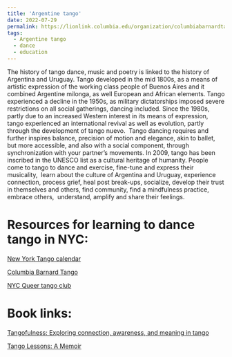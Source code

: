 ```yaml
---
title: 'Argentine tango'
date: 2022-07-29
permalink: https://lionlink.columbia.edu/organization/columbiabarnardtango
tags:
  - Argentine tango
  - dance
  - education
---
```


The history of tango dance, music and poetry is linked to the history of Argentina and Uruguay. Tango developed in the mid 1800s, as a means of artistic expression of the working class people of Buenos Aires and it combined Argentine milonga, as well European and African elements. Tango experienced a decline in the 1950s, as military dictatorships imposed severe restrictions on all social gatherings, dancing included. Since the 1980s, partly due to an increased Western interest in its means of expression, tango experienced an international revival as well as evolution, partly through the development of tango nuevo.  Tango dancing requires and further inspires balance, precision of motion and elegance, akin to ballet, but more accessible, and also with a social component, through synchronization with your partner’s movements. In 2009, tango has been inscribed in the UNESCO list as a cultural heritage of humanity. People come to tango to dance and exercise, fine-tune and express their musicality,  learn about the culture of Argentina and Uruguay, experience connection, process grief, heal post break-ups, socialize, develop their trust in themselves and others, find community, find a mindfulness practice, embrace others,  understand, amplify and share their feelings. 

Resources for learning to dance tango in NYC:
====== 

[New York Tango calendar](https://newyorktango.com/) 

[Columbia Barnard Tango](https://lionlink.columbia.edu/organization/columbiabarnardtango)

[NYC Queer tango club](https://www.facebook.com/groups/nycqueertangoclub/)

Book links:
======
[Tangofulness: Exploring connection, awareness, and meaning in tango](https://bookshop.org/p/books/tangofulness-exploring-connection-awareness-and-meaning-in-tango-dimitris-bronowski/14879228?ean=9798655046313)

[Tango Lessons: A Memoir](https://www.amazon.com/Tango-Lessons-Memoir-Meghan-Flaherty/dp/0544980700)


